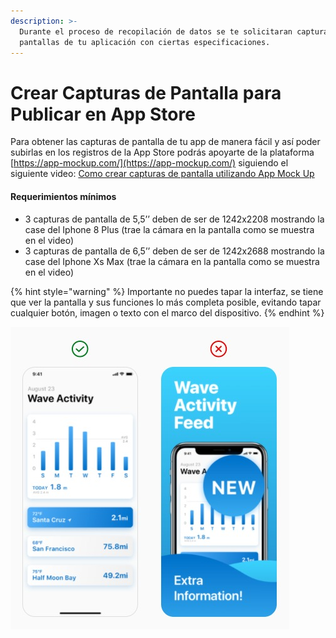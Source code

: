 ```yaml
---
description: >-
  Durante el proceso de recopilación de datos se te solicitaran capturas de
  pantallas de tu aplicación con ciertas especificaciones.
---
```


# Crear Capturas de Pantalla para Publicar en App Store

Para obtener las capturas de pantalla de tu app de manera fácil y así poder subirlas en los registros de la App Store podrás apoyarte de la plataforma [https://app-mockup.com/](https://app-mockup.com/) siguiendo el siguiente video: [Como crear capturas de pantalla utilizando App Mock Up](https://www.loom.com/share/6c654fe8fb3549c89174c151774661f9) 

#### Requerimientos mínimos

* 3 capturas de pantalla de 5,5’’ deben de ser de 1242x2208 mostrando la case del Iphone 8 Plus \(trae la cámara en la pantalla como se muestra en el video\)
* 3 capturas de pantalla de 6,5’’ deben de ser de 1242x2688 mostrando la case del Iphone Xs Max \(trae la cámara en la pantalla como se muestra en el video\)

{% hint style="warning" %}
Importante no puedes tapar la interfaz, se tiene que ver la pantalla y sus funciones lo más completa posible, evitando tapar cualquier botón, imagen o texto con el marco del dispositivo.
{% endhint %}

![](../../.gitbook/assets/image%20%286%29.png)



